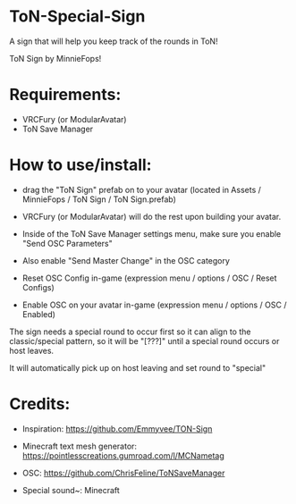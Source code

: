 # ToN-Special-Sign
A sign that will help you keep track of the rounds in ToN!

ToN Sign by MinnieFops!

# Requirements:

- VRCFury (or ModularAvatar)
- ToN Save Manager

# How to use/install:

- drag the "ToN Sign" prefab on to your avatar (located in Assets / MinnieFops / ToN Sign / ToN Sign.prefab)

- VRCFury (or ModularAvatar) will do the rest upon building your avatar.

- Inside of the ToN Save Manager settings menu, make sure you enable "Send OSC Parameters"

- Also enable "Send Master Change" in the OSC category

- Reset OSC Config in-game (expression menu / options / OSC / Reset Configs)

- Enable OSC on your avatar in-game (expression menu / options / OSC / Enabled)

The sign needs a special round to occur first so it can align to the classic/special pattern, so it will be "[???]" until a special round occurs or host leaves.

It will automatically pick up on host leaving and set round to "special"


# Credits:

- Inspiration: https://github.com/Emmyvee/TON-Sign

- Minecraft text mesh generator: https://pointlesscreations.gumroad.com/l/MCNametag

- OSC: https://github.com/ChrisFeline/ToNSaveManager

- Special sound~: Minecraft
